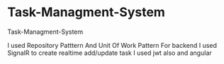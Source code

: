 # Task-Managment-System
Task-Managment-System 

 I used Repository Patttern And Unit Of Work Pattern For backend
I used SignalR to create realtime add/update task
I used jwt also
and angular 
